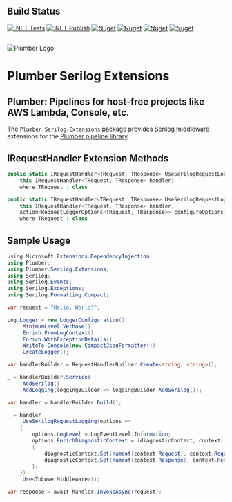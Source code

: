 ## Build Status
[![.NET Tests](https://github.com/marklauter/plumber.serilog.extensions/actions/workflows/dotnet.tests.yml/badge.svg)](https://github.com/marklauter/plumber.serilog.extensions/actions/workflows/dotnet.tests.yml)
[![.NET Publish](https://github.com/marklauter/plumber.serilog.extensions/actions/workflows/dotnet.publish.yml/badge.svg?event=release)](https://github.com/marklauter/plumber.serilog.extensions/actions/workflows/dotnet.publish.yml)
[![Nuget](https://img.shields.io/badge/Nuget-v2.0.2-blue)](https://www.nuget.org/packages/MSL.Plumber.Serilog.Extensions/)
[![Nuget](https://img.shields.io/badge/.NET-6.0-blue)](https://dotnet.microsoft.com/en-us/download/dotnet/6.0)
[![Nuget](https://img.shields.io/badge/.NET-7.0-blue)](https://dotnet.microsoft.com/en-us/download/dotnet/7.0)
[![Nuget](https://img.shields.io/badge/.NET-8.0-blue)](https://dotnet.microsoft.com/en-us/download/dotnet/8.0/)

## 
![Plumber Logo](https://raw.githubusercontent.com/marklauter/plumber/main/images/plumber.png "Plumber Logo")

# Plumber Serilog Extensions
## Plumber: Pipelines for host-free projects like AWS Lambda, Console, etc.

The `Plumber.Serilog.Extensions` package provides Serilog middleware extensions for the [Plumber pipeline library](https://github.com/marklauter/plumber).

## IRequestHandler Extension Methods
```csharp
public static IRequestHandler<TRequest, TResponse> UseSerilogRequestLogging<TRequest, TResponse>(
    this IRequestHandler<TRequest, TResponse> handler)
    where TRequest : class
```

```csharp
public static IRequestHandler<TRequest, TResponse> UseSerilogRequestLogging<TRequest, TResponse>(
    this IRequestHandler<TRequest, TResponse> handler,
    Action<RequestLoggerOptions<TRequest, TResponse>> configureOptions)
    where TRequest : class
```

## Sample Usage
```csharp
﻿using Microsoft.Extensions.DependencyInjection;
using Plumber;
using Plumber.Serilog.Extensions;
using Serilog;
using Serilog.Events;
using Serilog.Exceptions;
using Serilog.Formatting.Compact;

var request = "Hello, World!";

Log.Logger = new LoggerConfiguration()
    .MinimumLevel.Verbose()
    .Enrich.FromLogContext()
    .Enrich.WithExceptionDetails()
    .WriteTo.Console(new CompactJsonFormatter())
    .CreateLogger();

var handlerBuilder = RequestHandlerBuilder.Create<string, string>();

_ = handlerBuilder.Services
    .AddSerilog()
    .AddLogging(loggingBuilder => loggingBuilder.AddSerilog());

var handler = handlerBuilder.Build();

_ = handler
    .UseSerilogRequestLogging(options =>
    {
        options.LogLevel = LogEventLevel.Information;
        options.EnrichDiagnosticContext = (diagnosticContext, context) =>
        {
            diagnosticContext.Set(nameof(context.Request), context.Request);
            diagnosticContext.Set(nameof(context.Response), context.Response);
        };
    })
    .Use<ToLowerMiddleware>();

var response = await handler.InvokeAsync(request);
```
